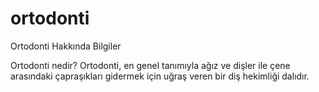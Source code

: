 ortodonti
=========

Ortodonti Hakkında Bilgiler

Ortodonti nedir?
Ortodonti, en genel tanımıyla ağız ve dişler ile çene arasındaki çapraşıkları gidermek için uğraş veren bir diş hekimliği dalıdır.

